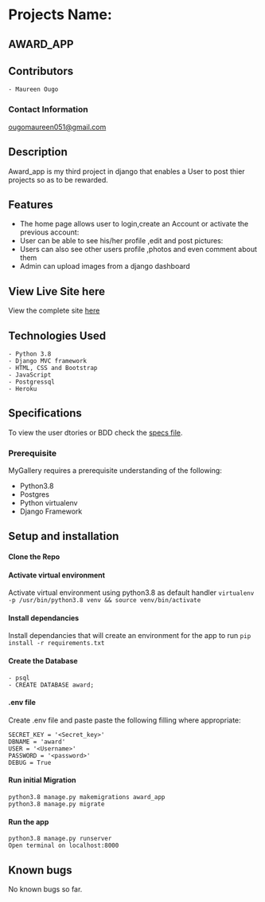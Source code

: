# Projects Name:
##  AWARD_APP

## Contributors
    - Maureen Ougo

### Contact Information
ougomaureen051@gmail.com
## Description
Award_app is my third project in django that enables a User to post thier projects so as to be rewarded.

## Features
- The home page allows user to login,create an Account  or activate the previous account:
- User can be able to see his/her profile ,edit and post pictures:
- Users can also see other users profile ,photos and even comment about them
- Admin can upload images from a django dashboard

## View Live Site here
View the complete site [here](https://ougo-award.herokuapp.com/)

## Technologies Used
    - Python 3.8
    - Django MVC framework
    - HTML, CSS and Bootstrap
    - JavaScript
    - Postgressql
    - Heroku

## Specifications
To view the user dtories or BDD check the [specs file](specs.md).

### Prerequisite
MyGallery requires a prerequisite understanding of the following:

- Python3.8
- Postgres
- Python virtualenv
- Django Framework
## Setup and installation

#### Clone the Repo
####  Activate virtual environment
Activate virtual environment using python3.8 as default handler
    `virtualenv -p /usr/bin/python3.8 venv && source venv/bin/activate`
####  Install dependancies
Install dependancies that will create an environment for the app to run `pip install -r requirements.txt`
####  Create the Database
    - psql
    - CREATE DATABASE award;
####  .env file
Create .env file and paste paste the following filling where appropriate:

    SECRET_KEY = '<Secret_key>'
    DBNAME = 'award'
    USER = '<Username>'
    PASSWORD = '<password>'
    DEBUG = True
#### Run initial Migration
    python3.8 manage.py makemigrations award_app
    python3.8 manage.py migrate
#### Run the app
    python3.8 manage.py runserver
    Open terminal on localhost:8000

## Known bugs
No known bugs so far.